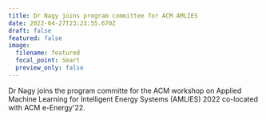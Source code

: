 ```yaml
---
title: Dr Nagy joins program committee for ACM AMLIES
date: 2022-04-27T23:23:55.670Z
draft: false
featured: false
image:
  filename: featured
  focal_point: Smart
  preview_only: false
---
```

Dr Nagy joins the program committe for the ACM workshop on Applied Machine Learning for Intelligent Energy Systems (AMLIES) 2022 co-located with ACM e-Energy'22.